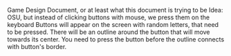 Game Design Document, or at least what this document is trying to be
Idea: OSU, but instead of clicking buttons with mouse, we press them on the keyboard
Buttons will appear on the screen with random letters, that need to be pressed.
There will be an outline around the button that will move towards its center. You need to press the button before the outline connects with button's border.
